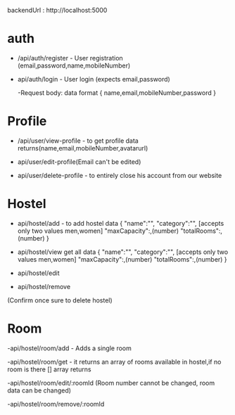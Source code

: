 
backendUrl : http://localhost:5000

# auth
 - /api/auth/register - User registration
    (email,password,name,mobileNumber)

 - api/auth/login - User login (expects email,password)

    -Request body:
    data format
    {
        name,email,mobileNumber,password
    }

# Profile

 - /api/user/view-profile - to get profile data
 returns(name,email,mobileNumber,avatarurl)

 - api/user/edit-profile(Email can't be edited)

 - api/user/delete-profile - to entirely close his account from our website

# Hostel

- api/hostel/add - to add hostel data
{
    "name":"",
    "category":"", [accepts only two values men,women]
    "maxCapacity":,(number)
    "totalRooms":,(number)
}

- api/hostel/view
get all data 
{
    "name":"",
    "category":"", [accepts only two values men,women]
    "maxCapacity":,(number)
    "totalRooms":,(number)
}

- api/hostel/edit

- api/hostel/remove

(Confirm once sure to delete hostel)


# Room

-api/hostel/room/add    - Adds a single room

-api/hostel/room/get    - it returns an array of rooms available in hostel,if no room is there [] array returns

-api/hostel/room/edit/:roomId       (Room number cannot be changed, room data can be changed)

-api/hostel/room/remove/:roomId